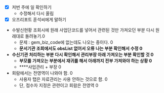 - [x]  저번 주에 일 확인하기
    - 수정해서 다시 올림
- [x]  오즈리포트 훈석씨에게 말하기
- 수발신현황 조회시에 원래 사업단코드를 넣어서 관련된 것만 가져오던 부분 다시 원래대로 돌려놓기.0
    - 문제 : gem_biz_code에 없는데도 나오는 중이다. 0
    - **문서기관 조회에서도 obsList 없어서 오류 나는 부분 확인해서 수정 0**
- **수신기관 처리하는 부분 다시 확인해서 관리부장 아래 가져오는 부분 확인할 것 0**
    - **부모를 가져오는 부분에서 재귀를 해서 아래까지 전부 가져와야 하는 상황 0**
    - ****사업관리 + 부장 0
- 회람에서는 전영역이 나와야 함. 0
    - 사용자 탭은 자료관리는 사용 안하는 것으로 함. 0
    - 단, 접수자 지정은 관련이고 회람은 전영역 0
